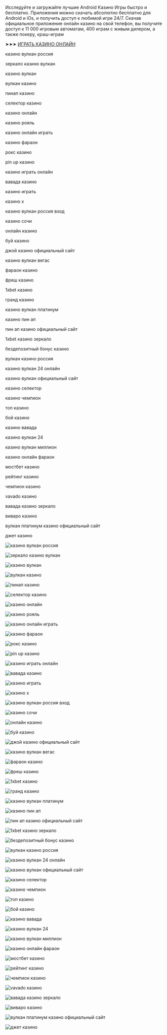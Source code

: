 Исследуйте и загружайте лучшие Android Казино Игры быстро и бесплатно. Приложения можно скачать абсолютно бесплатно для Android и iOs, и получить доступ к любимой игре 24/7. Скачав официальное приложение онлайн казино на свой телефон, вы получите доступ к 11 000 игровым автоматам, 400 играм с живым дилером, а также покеру, краш-играм


➤➤➤ [ИГРАТЬ КАЗИНО ОНЛАЙН](https://dereferer.me/?ohVq6gB9v8n-3NmDp3n5L-_8qgjJeBzo5LKZePjVo8A)

казино вулкан россия

зеркало казино вулкан

казино вулкан

вулкан казино

пинап казино

селектор казино

казино онлайн

казино рояль

казино онлайн играть

казино фараон

рокс казино

pin up казино

казино играть онлайн

вавада казино

казино играть

казино х

казино вулкан россия вход

казино сочи

онлайн казино

буй казино

джой казино официальный сайт

казино вулкан вегас

фараон казино

фреш казино

1xbet казино

гранд казино

казино вулкан платинум

казино пин ап

пин ап казино официальный сайт

1xbet казино зеркало

бездепозитный бонус казино

вулкан казино россия

казино вулкан 24 онлайн

казино вулкан официальный сайт

казино селектор

казино чемпион

топ казино

бой казино

казино вавада

казино вулкан 24

казино вулкан миллион

казино онлайн фараон

мостбет казино

рейтинг казино

чемпион казино

vavado казино

вавада казино зеркало

виваро казино

вулкан платинум казино официальный сайт

джет казино


![казино вулкан россия](https://ts2.mm.bing.net/th?q=казино%20вулкан%20россия)

![зеркало казино вулкан](https://ts2.mm.bing.net/th?q=зеркало%20казино%20вулкан)

![казино вулкан](https://ts2.mm.bing.net/th?q=казино%20вулкан)

![вулкан казино](https://ts2.mm.bing.net/th?q=вулкан%20казино)

![пинап казино](https://ts2.mm.bing.net/th?q=пинап%20казино)

![селектор казино](https://ts2.mm.bing.net/th?q=селектор%20казино)

![казино онлайн](https://ts2.mm.bing.net/th?q=казино%20онлайн)

![казино рояль](https://ts2.mm.bing.net/th?q=казино%20рояль)

![казино онлайн играть](https://ts2.mm.bing.net/th?q=казино%20онлайн%20играть)

![казино фараон](https://ts2.mm.bing.net/th?q=казино%20фараон)

![рокс казино](https://ts2.mm.bing.net/th?q=рокс%20казино)

![pin up казино](https://ts2.mm.bing.net/th?q=pin%20up%20казино)

![казино играть онлайн](https://ts2.mm.bing.net/th?q=казино%20играть%20онлайн)

![вавада казино](https://ts2.mm.bing.net/th?q=вавада%20казино)

![казино играть](https://ts2.mm.bing.net/th?q=казино%20играть)

![казино х](https://ts2.mm.bing.net/th?q=казино%20х)

![казино вулкан россия вход](https://ts2.mm.bing.net/th?q=казино%20вулкан%20россия%20вход)

![казино сочи](https://ts2.mm.bing.net/th?q=казино%20сочи)

![онлайн казино](https://ts2.mm.bing.net/th?q=онлайн%20казино)

![буй казино](https://ts2.mm.bing.net/th?q=буй%20казино)

![джой казино официальный сайт](https://ts2.mm.bing.net/th?q=джой%20казино%20официальный%20сайт)

![казино вулкан вегас](https://ts2.mm.bing.net/th?q=казино%20вулкан%20вегас)

![фараон казино](https://ts2.mm.bing.net/th?q=фараон%20казино)

![фреш казино](https://ts2.mm.bing.net/th?q=фреш%20казино)

![1xbet казино](https://ts2.mm.bing.net/th?q=1xbet%20казино)

![гранд казино](https://ts2.mm.bing.net/th?q=гранд%20казино)

![казино вулкан платинум](https://ts2.mm.bing.net/th?q=казино%20вулкан%20платинум)

![казино пин ап](https://ts2.mm.bing.net/th?q=казино%20пин%20ап)

![пин ап казино официальный сайт](https://ts2.mm.bing.net/th?q=пин%20ап%20казино%20официальный%20сайт)

![1xbet казино зеркало](https://ts2.mm.bing.net/th?q=1xbet%20казино%20зеркало)

![бездепозитный бонус казино](https://ts2.mm.bing.net/th?q=бездепозитный%20бонус%20казино)

![вулкан казино россия](https://ts2.mm.bing.net/th?q=вулкан%20казино%20россия)

![казино вулкан 24 онлайн](https://ts2.mm.bing.net/th?q=казино%20вулкан%2024%20онлайн)

![казино вулкан официальный сайт](https://ts2.mm.bing.net/th?q=казино%20вулкан%20официальный%20сайт)

![казино селектор](https://ts2.mm.bing.net/th?q=казино%20селектор)

![казино чемпион](https://ts2.mm.bing.net/th?q=казино%20чемпион)

![топ казино](https://ts2.mm.bing.net/th?q=топ%20казино)

![бой казино](https://ts2.mm.bing.net/th?q=бой%20казино)

![казино вавада](https://ts2.mm.bing.net/th?q=казино%20вавада)

![казино вулкан 24](https://ts2.mm.bing.net/th?q=казино%20вулкан%2024)

![казино вулкан миллион](https://ts2.mm.bing.net/th?q=казино%20вулкан%20миллион)

![казино онлайн фараон](https://ts2.mm.bing.net/th?q=казино%20онлайн%20фараон)

![мостбет казино](https://ts2.mm.bing.net/th?q=мостбет%20казино)

![рейтинг казино](https://ts2.mm.bing.net/th?q=рейтинг%20казино)

![чемпион казино](https://ts2.mm.bing.net/th?q=чемпион%20казино)

![vavado казино](https://ts2.mm.bing.net/th?q=vavado%20казино)

![вавада казино зеркало](https://ts2.mm.bing.net/th?q=вавада%20казино%20зеркало)

![виваро казино](https://ts2.mm.bing.net/th?q=виваро%20казино)

![вулкан платинум казино официальный сайт](https://ts2.mm.bing.net/th?q=вулкан%20платинум%20казино%20официальный%20сайт)

![джет казино](https://ts2.mm.bing.net/th?q=джет%20казино)

